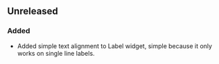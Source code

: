 ## Unreleased
### Added
- Added simple text alignment to Label widget, simple because it only works on single line labels.